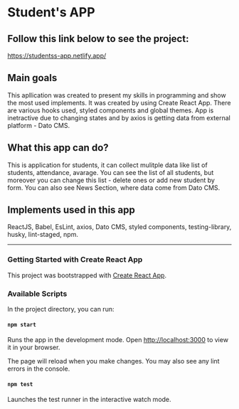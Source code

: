 
# Student's APP 

## Follow this link below to see the project:

https://studentss-app.netlify.app/



## Main goals

This apllication was created to present my skills in programming and show the most used implements. It was created by using Create React App. There are various hooks used, styled components and global themes. App is inetractive due to changing states and by axios is getting data from external platform  - Dato CMS.


## What this app can do?

This is application for students, it can collect mulitple data like list of students, attendance, avarage. You can see the list of all students, but moreover you can change this list - delete ones or add new student by form. You can also see News Section, where data come from Dato CMS.  


## Implements used in this app

ReactJS, Babel, EsLint, axios, Dato CMS, styled components, testing-library, husky, lint-staged, npm. 



---------------



### Getting Started with Create React App

This project was bootstrapped with [Create React App](https://github.com/facebook/create-react-app).

### Available Scripts

In the project directory, you can run:

#### `npm start`

Runs the app in the development mode.
Open [http://localhost:3000](http://localhost:3000) to view it in your browser.

The page will reload when you make changes.
You may also see any lint errors in the console.

#### `npm test`

Launches the test runner in the interactive watch mode.



